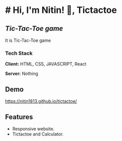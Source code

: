# # Hi, I'm Nitin! 👋, Tictactoe
## _Tic-Tac-Toe game_

It is Tic-Tac-Toe game 

### Tech Stack

**Client:** HTML, CSS, JAVASCRIPT, React

**Server:** Nothing

  
## Demo

https://nitin1813.github.io/tictactoe/




## Features

- Responsive website.
- Tictactoe and Calculator.

